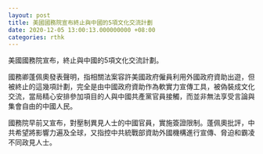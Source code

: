 ```yaml
---
layout: post
title: 美國國務院宣布終止與中國的5項文化交流計劃
date: 2020-12-05 13:00:13.000000000 +08:00
categories: rthk
---
```


美國國務院宣布，終止與中國的5項文化交流計劃。

國務卿蓬佩奧發表聲明，指相關法案容許美國政府僱員利用外國政府資助出遊，但被終止的這幾項計劃，完全是由中國政府資助作為軟實力宣傳工具，被偽裝成文化交流，當局精心安排參加項目的人與中國共產黨官員接觸，而並非無法享受言論與集會自由的中國人民。

國務院早前又宣布，對壓制異見人士的中國官員，實施簽證限制。蓬佩奧批評，中共希望將影響力遍及全球，又指控中共統戰部資助外國機構進行宣傳、脅迫和霸凌不同政見人士。
